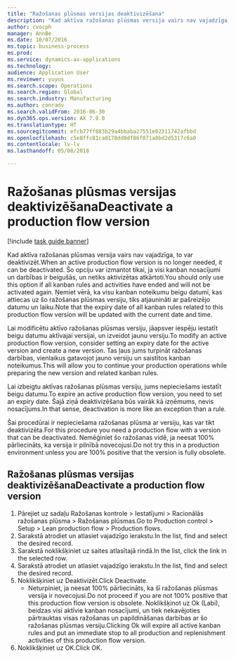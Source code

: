 ```yaml
--- 
title: "Ražošanas plūsmas versijas deaktivizēšana"
description: "Kad aktīva ražošanas plūsmas versija vairs nav vajadzīga, to var deaktivizēt."
author: cvocph
manager: AnnBe
ms.date: 10/07/2016
ms.topic: business-process
ms.prod: 
ms.service: dynamics-ax-applications
ms.technology: 
audience: Application User
ms.reviewer: yuyus
ms.search.scope: Operations
ms.search.region: Global
ms.search.industry: Manufacturing
ms.author: conradv
ms.search.validFrom: 2016-06-30
ms.dyn365.ops.version: AX 7.0.0
ms.translationtype: HT
ms.sourcegitcommit: efcb77ff883b29a4bbaba27551e02311742afbbd
ms.openlocfilehash: c5e8ffc81ca0178dd0df86f871a0bd2d5317c6a0
ms.contentlocale: lv-lv
ms.lasthandoff: 05/08/2018

---
```

# <a name="deactivate-a-production-flow-version"></a><span data-ttu-id="5c20e-103">Ražošanas plūsmas versijas deaktivizēšana</span><span class="sxs-lookup"><span data-stu-id="5c20e-103">Deactivate a production flow version</span></span>

[!include [task guide banner](../../includes/task-guide-banner.md)]

<span data-ttu-id="5c20e-104">Kad aktīva ražošanas plūsmas versija vairs nav vajadzīga, to var deaktivizēt.</span><span class="sxs-lookup"><span data-stu-id="5c20e-104">When an active production flow version is no longer needed, it can be deactivated.</span></span> <span data-ttu-id="5c20e-105">Šo opciju var izmantot tikai, ja visi kanban nosacījumi un darbības ir beigušās, un netiks aktivizētas atkārtoti.</span><span class="sxs-lookup"><span data-stu-id="5c20e-105">You should only use this option if all kanban rules and activities have ended and will not be activated again.</span></span> <span data-ttu-id="5c20e-106">Ņemiet vērā, ka visu kanban noteikumu beigu datumi, kas attiecas uz šo ražošanas plūsmas versiju, tiks atjaunināti ar pašreizējo datumu un laiku.</span><span class="sxs-lookup"><span data-stu-id="5c20e-106">Note that the expiry date of all kanban rules related to this production flow version will be updated with the current date and time.</span></span> 

<span data-ttu-id="5c20e-107">Lai modificētu aktīvo ražošanas plūsmas versiju, jāapsver iespēju iestatīt beigu datumu aktīvajai versijai, un izveidot jaunu versiju.</span><span class="sxs-lookup"><span data-stu-id="5c20e-107">To modify an active production flow version, consider setting an expiry date for the active version and create a new version.</span></span> <span data-ttu-id="5c20e-108">Tas ļaus jums turpināt ražošanas darbības, vienlaikus gatavojot jauno versiju un saistītos kanban noteikumus.</span><span class="sxs-lookup"><span data-stu-id="5c20e-108">This will allow you to continue your production operations while preparing the new version and related kanban rules.</span></span> 

<span data-ttu-id="5c20e-109">Lai izbeigtu aktīvas ražošanas plūsmas versiju, jums nepieciešams iestatīt beigu datumu.</span><span class="sxs-lookup"><span data-stu-id="5c20e-109">To expire an active production flow version, you need to set an expiry date.</span></span> <span data-ttu-id="5c20e-110">Šajā ziņā deaktivizēšana būs vairāk kā izņēmums, nevis nosacījums.</span><span class="sxs-lookup"><span data-stu-id="5c20e-110">In that sense, deactivation is more like an exception than a rule.</span></span> 

<span data-ttu-id="5c20e-111">Šai procedūrai ir nepieciešama ražošanas plūsma ar versiju, kas var tikt deaktivizēta.</span><span class="sxs-lookup"><span data-stu-id="5c20e-111">For this procedure you need a production flow with a version that can be deactivated.</span></span> <span data-ttu-id="5c20e-112">Nemēģiniet šo ražošanas vidē, ja neesat 100% pārliecināts, ka versija ir pilnībā novecojusi.</span><span class="sxs-lookup"><span data-stu-id="5c20e-112">Do not try this in a production environment unless you are 100% positive that the version is fully obsolete.</span></span>


## <a name="deactivate-a-production-flow-version"></a><span data-ttu-id="5c20e-113">Ražošanas plūsmas versijas deaktivizēšana</span><span class="sxs-lookup"><span data-stu-id="5c20e-113">Deactivate a production flow version</span></span>
1. <span data-ttu-id="5c20e-114">Pārejiet uz sadaļu Ražošanas kontrole > Iestatījumi > Racionālās ražošanas plūsma > Ražošanas plūsmas.</span><span class="sxs-lookup"><span data-stu-id="5c20e-114">Go to Production control > Setup > Lean production flow > Production flows.</span></span>
2. <span data-ttu-id="5c20e-115">Sarakstā atrodiet un atlasiet vajadzīgo ierakstu.</span><span class="sxs-lookup"><span data-stu-id="5c20e-115">In the list, find and select the desired record.</span></span>
3. <span data-ttu-id="5c20e-116">Sarakstā noklikšķiniet uz saites atlasītajā rindā.</span><span class="sxs-lookup"><span data-stu-id="5c20e-116">In the list, click the link in the selected row.</span></span>
4. <span data-ttu-id="5c20e-117">Sarakstā atrodiet un atlasiet vajadzīgo ierakstu.</span><span class="sxs-lookup"><span data-stu-id="5c20e-117">In the list, find and select the desired record.</span></span>
5. <span data-ttu-id="5c20e-118">Noklikšķiniet uz Deaktivizēt.</span><span class="sxs-lookup"><span data-stu-id="5c20e-118">Click Deactivate.</span></span>
    * <span data-ttu-id="5c20e-119">Neturpiniet, ja neesat 100% pārliecināts, ka šī ražošanas plūsmas versija ir novecojusi.</span><span class="sxs-lookup"><span data-stu-id="5c20e-119">Do not proceed if you are not 100% positive that this production flow version is obsolete.</span></span> <span data-ttu-id="5c20e-120">Noklikšķinot uz Ok (Labi), beidzas visi aktīvie kanban nosacījumi, un tiek nekavējoties pārtrauktas visas ražošanas un papildināšanas darbības ar šo ražošanas plūsmas versiju.</span><span class="sxs-lookup"><span data-stu-id="5c20e-120">Clicking Ok will expire all active kanban rules and put an immediate stop to all production and replenishment activities of this production flow version.</span></span>  
6. <span data-ttu-id="5c20e-121">Noklikšķiniet uz OK.</span><span class="sxs-lookup"><span data-stu-id="5c20e-121">Click OK.</span></span>


